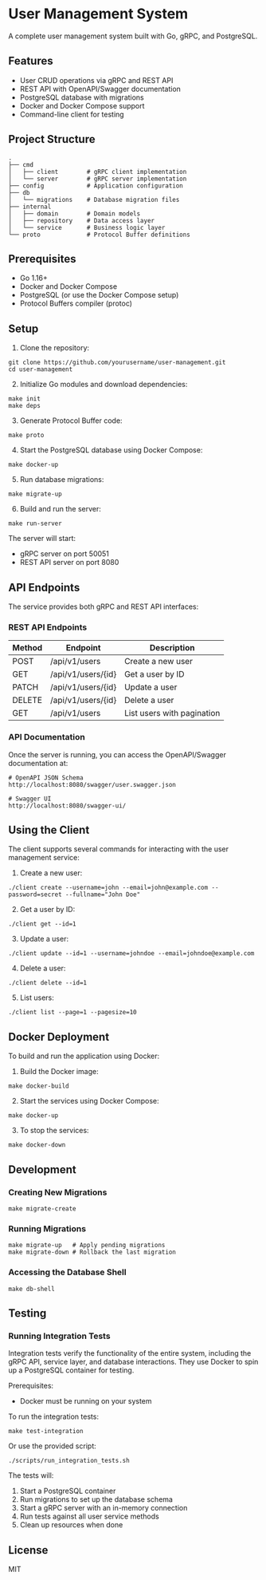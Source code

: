 # User Management System

A complete user management system built with Go, gRPC, and PostgreSQL.

## Features

- User CRUD operations via gRPC and REST API
- REST API with OpenAPI/Swagger documentation
- PostgreSQL database with migrations
- Docker and Docker Compose support
- Command-line client for testing

## Project Structure

```
.
├── cmd
│   ├── client        # gRPC client implementation
│   └── server        # gRPC server implementation
├── config            # Application configuration
├── db
│   └── migrations    # Database migration files
├── internal
│   ├── domain        # Domain models
│   ├── repository    # Data access layer
│   └── service       # Business logic layer
└── proto             # Protocol Buffer definitions
```

## Prerequisites

- Go 1.16+
- Docker and Docker Compose
- PostgreSQL (or use the Docker Compose setup)
- Protocol Buffers compiler (protoc)

## Setup

1. Clone the repository:

```
git clone https://github.com/yourusername/user-management.git
cd user-management
```

2. Initialize Go modules and download dependencies:

```
make init
make deps
```

3. Generate Protocol Buffer code:

```
make proto
```

4. Start the PostgreSQL database using Docker Compose:

```
make docker-up
```

5. Run database migrations:

```
make migrate-up
```

6. Build and run the server:

```
make run-server
```

The server will start:
- gRPC server on port 50051
- REST API server on port 8080

## API Endpoints

The service provides both gRPC and REST API interfaces:

### REST API Endpoints

| Method | Endpoint             | Description                 |
|--------|----------------------|-----------------------------|
| POST   | /api/v1/users        | Create a new user           |
| GET    | /api/v1/users/{id}   | Get a user by ID            |
| PATCH  | /api/v1/users/{id}   | Update a user               |
| DELETE | /api/v1/users/{id}   | Delete a user               |
| GET    | /api/v1/users        | List users with pagination  |

### API Documentation

Once the server is running, you can access the OpenAPI/Swagger documentation at:
```
# OpenAPI JSON Schema
http://localhost:8080/swagger/user.swagger.json

# Swagger UI
http://localhost:8080/swagger-ui/
```

## Using the Client

The client supports several commands for interacting with the user management service:

1. Create a new user:

```
./client create --username=john --email=john@example.com --password=secret --fullname="John Doe"
```

2. Get a user by ID:

```
./client get --id=1
```

3. Update a user:

```
./client update --id=1 --username=johndoe --email=johndoe@example.com
```

4. Delete a user:

```
./client delete --id=1
```

5. List users:

```
./client list --page=1 --pagesize=10
```

## Docker Deployment

To build and run the application using Docker:

1. Build the Docker image:

```
make docker-build
```

2. Start the services using Docker Compose:

```
make docker-up
```

3. To stop the services:

```
make docker-down
```

## Development

### Creating New Migrations

```
make migrate-create
```

### Running Migrations

```
make migrate-up   # Apply pending migrations
make migrate-down # Rollback the last migration
```

### Accessing the Database Shell

```
make db-shell
```

## Testing

### Running Integration Tests

Integration tests verify the functionality of the entire system, including the gRPC API, service layer, and database interactions. They use Docker to spin up a PostgreSQL container for testing.

Prerequisites:
- Docker must be running on your system

To run the integration tests:

```
make test-integration
```

Or use the provided script:

```
./scripts/run_integration_tests.sh
```

The tests will:
1. Start a PostgreSQL container
2. Run migrations to set up the database schema
3. Start a gRPC server with an in-memory connection
4. Run tests against all user service methods
5. Clean up resources when done

## License

MIT 